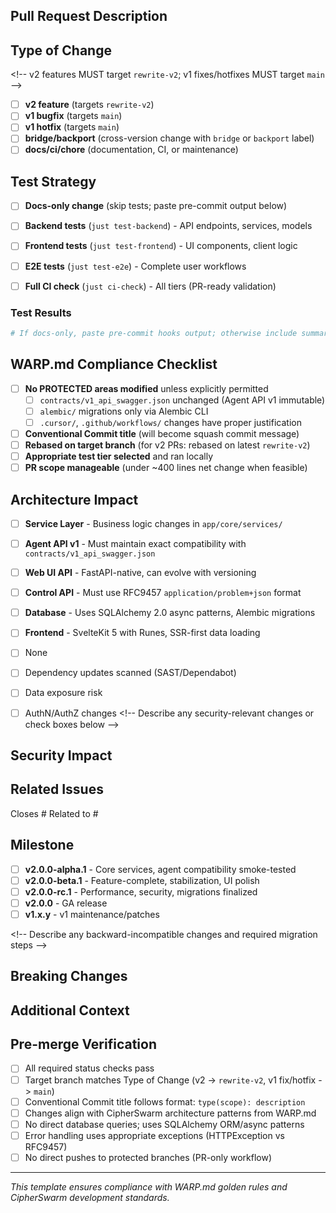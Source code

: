 ## Pull Request Description

<!-- Provide a clear and concise description of the changes -->

## Type of Change
&lt;!-- v2 features MUST target `rewrite-v2`; v1 fixes/hotfixes MUST target `main` --&gt;

- [ ] **v2 feature** (targets `rewrite-v2`)
- [ ] **v1 bugfix** (targets `main`)
- [ ] **v1 hotfix** (targets `main`)
- [ ] **bridge/backport** (cross-version change with `bridge` or `backport` label)
- [ ] **docs/ci/chore** (documentation, CI, or maintenance)

## Test Strategy

<!-- Select the smallest tier that covers your changes per WARP.md guidance -->
- [ ] **Docs-only change** (skip tests; paste pre-commit output below)

- [ ] **Backend tests** (`just test-backend`) - API endpoints, services, models
- [ ] **Frontend tests** (`just test-frontend`) - UI components, client logic
- [ ] **E2E tests** (`just test-e2e`) - Complete user workflows
- [ ] **Full CI check** (`just ci-check`) - All tiers (PR-ready validation)

### Test Results

<!-- Confirm tests pass locally before opening PR -->

```bash
# If docs-only, paste pre-commit hooks output; otherwise include summaries from the selected test tier
```

## WARP.md Compliance Checklist

- [ ] **No PROTECTED areas modified** unless explicitly permitted
  - [ ] `contracts/v1_api_swagger.json` unchanged (Agent API v1 immutable)
  - [ ] `alembic/` migrations only via Alembic CLI
  - [ ] `.cursor/`, `.github/workflows/` changes have proper justification
- [ ] **Conventional Commit title** (will become squash commit message)
- [ ] **Rebased on target branch** (for v2 PRs: rebased on latest `rewrite-v2`)
- [ ] **Appropriate test tier selected** and ran locally
- [ ] **PR scope manageable** (under ~400 lines net change when feasible)

## Architecture Impact

<!-- For v2 changes, note impact on Service Layer, API surfaces, etc. -->

- [ ] **Service Layer** - Business logic changes in `app/core/services/`
- [ ] **Agent API v1** - Must maintain exact compatibility with `contracts/v1_api_swagger.json`
- [ ] **Web UI API** - FastAPI-native, can evolve with versioning
- [ ] **Control API** - Must use RFC9457 `application/problem+json` format
- [ ] **Database** - Uses SQLAlchemy 2.0 async patterns, Alembic migrations
- [ ] **Frontend** - SvelteKit 5 with Runes, SSR-first data loading

- [ ] None
- [ ] Dependency updates scanned (SAST/Dependabot)
- [ ] Data exposure risk
- [ ] AuthN/AuthZ changes
&lt;!-- Describe any security-relevant changes or check boxes below --&gt;
## Security Impact
## Related Issues

<!-- Link to related issues using GitHub's syntax -->

Closes #
Related to #

## Milestone

<!-- Assign to appropriate milestone -->

- [ ] **v2.0.0-alpha.1** - Core services, agent compatibility smoke-tested
- [ ] **v2.0.0-beta.1** - Feature-complete, stabilization, UI polish
- [ ] **v2.0.0-rc.1** - Performance, security, migrations finalized
- [ ] **v2.0.0** - GA release
- [ ] **v1.x.y** - v1 maintenance/patches

&lt;!-- Describe any backward-incompatible changes and required migration steps --&gt;
## Breaking Changes
## Additional Context

<!-- Add screenshots, logs, or other context -->

## Pre-merge Verification

- [ ] All required status checks pass
- [ ] Target branch matches Type of Change (v2 -> `rewrite-v2`, v1 fix/hotfix -> `main`)
- [ ] Conventional Commit title follows format: `type(scope): description`
- [ ] Changes align with CipherSwarm architecture patterns from WARP.md
- [ ] No direct database queries; uses SQLAlchemy ORM/async patterns
- [ ] Error handling uses appropriate exceptions (HTTPException vs RFC9457)
- [ ] No direct pushes to protected branches (PR-only workflow)

---

*This template ensures compliance with WARP.md golden rules and CipherSwarm development standards.*
